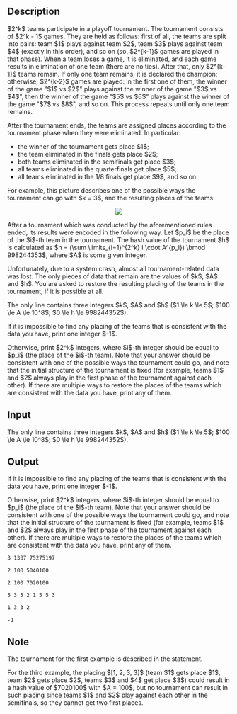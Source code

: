 ## Description

<div><p>$2^k$ teams participate in a playoff tournament. The tournament consists of $2^k - 1$ games. They are held as follows: first of all, the teams are split into pairs: team $1$ plays against team $2$, team $3$ plays against team $4$ (exactly in this order), and so on (so, $2^{k-1}$ games are played in that phase). When a team loses a game, it is eliminated, and each game results in elimination of one team (there are no ties). After that, only $2^{k-1}$ teams remain. If only one team remains, it is declared the champion; otherwise, $2^{k-2}$ games are played: in the first one of them, the winner of the game "$1$ vs $2$" plays against the winner of the game "$3$ vs $4$", then the winner of the game "$5$ vs $6$" plays against the winner of the game "$7$ vs $8$", and so on. This process repeats until only one team remains.</p><p>After the tournament ends, the teams are assigned places according to the tournament phase when they were eliminated. In particular:</p><ul> <li> the winner of the tournament gets place $1$; </li><li> the team eliminated in the finals gets place $2$; </li><li> both teams eliminated in the semifinals get place $3$; </li><li> all teams eliminated in the quarterfinals get place $5$; </li><li> all teams eliminated in the 1/8 finals get place $9$, and so on. </li></ul><p>For example, this picture describes one of the possible ways the tournament can go with $k = 3$, and the resulting places of the teams:</p><center> <img class="tex-graphics" src="file://2ccxdaJY.png" style="max-width: 100.0%;max-height: 100.0%;"> </center><p>After a tournament which was conducted by the aforementioned rules ended, its results were encoded in the following way. Let $p_i$ be the place of the $i$-th team in the tournament. The hash value of the tournament $h$ is calculated as $h = (\sum \limits_{i=1}^{2^k} i \cdot A^{p_i}) \bmod 998244353$, where $A$ is some given integer.</p><p>Unfortunately, due to a system crash, almost all tournament-related data was lost. The only pieces of data that remain are the values of $k$, $A$ and $h$. You are asked to restore the resulting placing of the teams in the tournament, if it is possible at all.</p></div><div class="input-specification"><p>The only line contains three integers $k$, $A$ and $h$ ($1 \le k \le 5$; $100 \le A \le 10^8$; $0 \le h \le 998244352$).</p></div><div class="output-specification"><p>If it is impossible to find any placing of the teams that is consistent with the data you have, print one integer $-1$.</p><p>Otherwise, print $2^k$ integers, where $i$-th integer should be equal to $p_i$ (the place of the $i$-th team). Note that your answer should be consistent with one of the possible ways the tournament could go, and note that the initial structure of the tournament is fixed (for example, teams $1$ and $2$ always play in the first phase of the tournament against each other). If there are multiple ways to restore the places of the teams which are consistent with the data you have, print any of them.</p></div>

## Input

<p>The only line contains three integers $k$, $A$ and $h$ ($1 \le k \le 5$; $100 \le A \le 10^8$; $0 \le h \le 998244352$).</p>

## Output

<p>If it is impossible to find any placing of the teams that is consistent with the data you have, print one integer $-1$.</p><p>Otherwise, print $2^k$ integers, where $i$-th integer should be equal to $p_i$ (the place of the $i$-th team). Note that your answer should be consistent with one of the possible ways the tournament could go, and note that the initial structure of the tournament is fixed (for example, teams $1$ and $2$ always play in the first phase of the tournament against each other). If there are multiple ways to restore the places of the teams which are consistent with the data you have, print any of them.</p>





```input1
3 1337 75275197
```




```input2
2 100 5040100
```




```input3
2 100 7020100
```




```output1
5 3 5 2 1 5 5 3
```




```output2
1 3 3 2
```




```output3
-1
```



## Note

<p>The tournament for the first example is described in the statement.</p><p>For the third example, the placing $[1, 2, 3, 3]$ (team $1$ gets place $1$, team $2$ gets place $2$, teams $3$ and $4$ get place $3$) could result in a hash value of $7020100$ with $A = 100$, but no tournament can result in such placing since teams $1$ and $2$ play against each other in the semifinals, so they cannot get two first places.</p>
